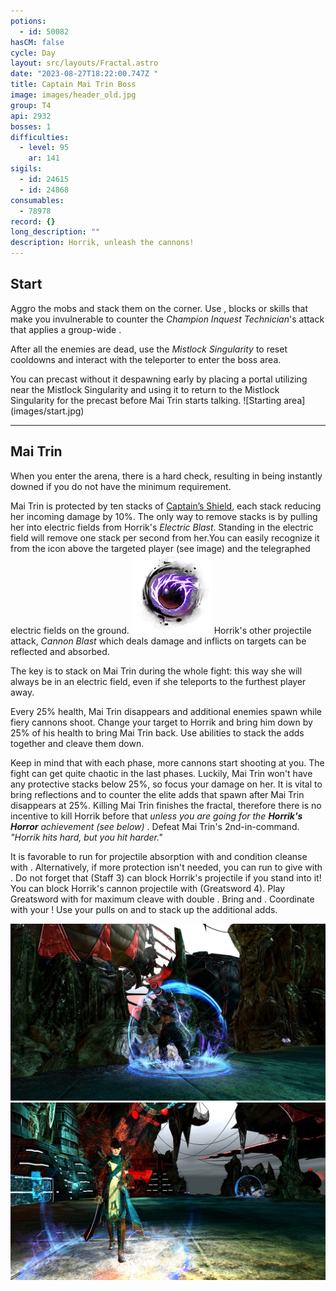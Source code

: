 ```yaml
---
potions:
  - id: 50082
hasCM: false
cycle: Day
layout: src/layouts/Fractal.astro
date: "2023-08-27T18:22:00.747Z "
title: Captain Mai Trin Boss
image: images/header_old.jpg
group: T4
api: 2932
bosses: 1
difficulties:
  - level: 95
    ar: 141
sigils:
  - id: 24615
  - id: 24868
consumables:
  - 78978
record: {}
long_description: ""
description: Horrik, unleash the cannons!
---
```


<Grid>
<GridItem sm="12">

## Start

Aggro the mobs and stack them on the corner. Use <Boon name="Stability" />, blocks or skills that make you invulnerable to counter the _Champion Inquest Technician_'s attack that applies a group-wide <Control name="Daze"/>. 

After all the enemies are dead, use the _Mistlock Singularity_ to reset cooldowns and interact with the teleporter to enter the boss area.

</GridItem>

<GridItem sm="8">

<Tabs>
<Tab specialization="Weaver">
You can precast <Skill name="Conjure Fiery Greatsword"/> without it despawning early by placing a portal utilizing <Item id="78978"/> near the Mistlock Singularity and using it to return to the Mistlock Singularity for the precast before Mai Trin starts talking.
</Tab>
</Tabs>
</GridItem>

<GridItem sm="4">
![Starting area](images/start.jpg)
</GridItem>
</Grid>

---

## Mai Trin <Item id="50082" disableText/>

<Grid>
<GridItem sm="7">
When you enter the arena, there is a hard <Attribute name="Agony Resistance" /> check, resulting in being instantly downed if you do not have the minimum requirement.

Mai Trin is protected by ten stacks of [Captain’s Shield](https://wiki.guildwars2.com/wiki/Captain%27s_Shield), each stack reducing her incoming damage by 10%. The only way to remove stacks is by pulling her into electric fields from Horrik's _Electric Blast_. Standing in the electric field will remove one stack per second from her.You can easily recognize it from the icon above the targeted player (see image) and the telegraphed electric fields on the ground. 
![Electric Blast](fractals/captain-mai-trin-boss/images/Electric_blast.png)
 Horrik's other projectile attack, _Cannon Blast_ which deals damage and inflicts <Condition name="Burning" /> on targets can be reflected and absorbed. 

The key is to stack on Mai Trin during the whole fight: this way she will always be in an electric field, even if she teleports to the furthest player away.

Every 25% health, Mai Trin disappears and additional enemies spawn while fiery cannons shoot. Change your target to Horrik and bring him down by 25% of his health to bring Mai Trin back. Use <Control name="Pull"/> abilities to stack the adds together and cleave them down.

Keep in mind that with each phase, more cannons start shooting at you. The fight can get quite chaotic in the last phases. Luckily, Mai Trin won't have any protective stacks below 25%, so focus your damage on her. It is vital to bring reflections and <Boon name="Stability"/> to counter the elite adds that spawn after Mai Trin disappears at 25%. Killing Mai Trin finishes the fractal, therefore there is no incentive to kill Horrik before that _unless you are going for the **Horrik's Horror** achievement (see below)_ . 
<Achievement name="Horrik's Horror">
  Defeat Mai Trin's 2nd-in-command.
 _"Horrik hits hard, but you hit harder."_
</Achievement>


<Tabs>
<Tab specialization="Revenant">
It is favorable to run <Skill name="Legendary Centaur Stance"/> for projectile absorption with <Skill name="Protective Solace"/> and condition cleanse with <Skill name=" Purifying Essence"/>. Alternatively, if more protection isn't needed, you can run <Skill name="Legendary Dwarf Stance"/> to give <Boon name="Stability"/> with <Skill name="Inspiring Reinforcement"/>. Do not forget that <Skill name="Warding Rift"/> (Staff 3) can block Horrik's projectile if you stand into it!
</Tab>

<Tab specialization="Soulbeast">
You can block Horrik's cannon projectile with <Skill name="Counterattack"/> (Greatsword 4).
</Tab>

<Tab specialization="Berserker">
Play Greatsword with <Skill name="blood reckoning"/> for maximum cleave with double <Skill name="arcdivider"/>.
</Tab>

<Tab specialization="Firebrand">
Bring <Skill name="mantraofliberation"/> and <Skill name="wallofreflection"/>. Coordinate with your <Specialization name="Renegade"/>! Use your pulls on <Skill name="Blazing Edge"/> and <Skill name="Chapter 3: Heated Rebuke"/> to stack up the additional adds.
</Tab>
</Tabs>

</GridItem>

<GridItem sm="5">

![First mate Horrik](images/horrik.jpg)
![Captain Mai Trin](images/mai_trin.jpg)

</GridItem>
</Grid>
